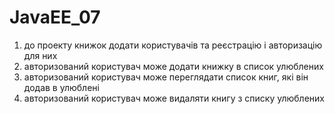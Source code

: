 # JavaEE_07
1. до проекту книжок додати користувачів та реєстрацію і авторизацію для них
2. авторизований користувач може додати книжку в список улюблених
3. авторизований користувач може переглядати список книг, які він додав в улюблені
4. авторизований користувач може видаляти книгу з списку улюблених
